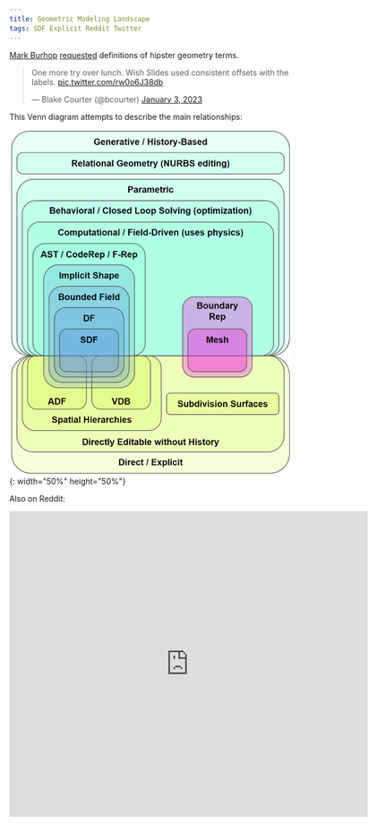 ```yaml
---
title: Geometric Modeling Landscape
tags: SDF Explicit Reddit Twitter
---
```


[Mark Burhop](https://twitter.com/burhop) [requested](https://twitter.com/burhop/status/1608133190958579712) definitions of hipster geometry terms.  
<!--more-->

<blockquote class="twitter-tweet"><p lang="en" dir="ltr">One more try over lunch. Wish Slides used consistent offsets with the labels. <a href="https://t.co/rw0o6J38db">pic.twitter.com/rw0o6J38db</a></p>&mdash; Blake Courter (@bcourter) <a href="https://twitter.com/bcourter/status/1610343804942393344?ref_src=twsrc%5Etfw">January 3, 2023</a></blockquote> <script async src="https://platform.twitter.com/widgets.js" charset="utf-8"></script>

This Venn diagram attempts to describe the main relationships:

![Geometric Modeling Landscape](/assets/blog/MCAD-Venn-Diagram.png){: width="50%" height="50%"}

Also on Reddit:
<iframe id="reddit-embed" src="https://www.redditmedia.com/r/GraphicsProgramming/comments/102s539/a_friend_asked_for_venn_diagram_of_the_different/?ref_source=embed&amp;ref=share&amp;embed=true" sandbox="allow-scripts allow-same-origin allow-popups" style="border: none;" height="546" width="640" scrolling="no"></iframe>